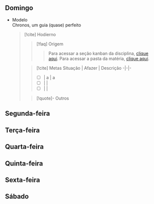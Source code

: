 ## Domingo
- Modelo  
  Chronos, um guia (quase) perfeito
  > [!cite] Hodierno
  >  > [!faq] Origem
  >  >  > Para acessar a seção kanban da disciplina, [clique aqui](). Para acessar a pasta da matéria, [clique aqui]().
  >  
  >  > [!cite] Metas 
  >  >  Situação | Afazer | Descrição
  >  >  -|-|-
  >  >  - [ ] | a | a
  >  >  - [ ] | |
  >  >  - [ ] | |
  >  
  >  > [!quote]- Outros
  >  > 

## Segunda-feira

## Terça-feira

## Quarta-feira

## Quinta-feira

## Sexta-feira

## Sábado